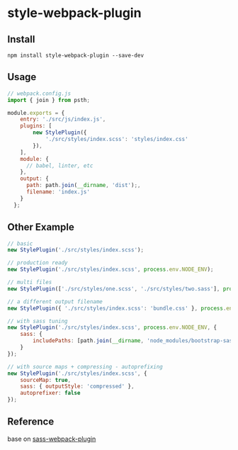 # style-webpack-plugin

## Install

`npm install style-webpack-plugin --save-dev`

## Usage

```javascript
// webpack.config.js
import { join } from psth;

module.exports = {
    entry: './src/js/index.js',
    plugins: [
        new StylePlugin({
            './src/styles/index.scss': 'styles/index.css'
        }),
    ],
    module: {
      // babel, linter, etc
    },
    output: {
      path: path.join(__dirname, 'dist');,
      filename: 'index.js'
    }
  };
```

## Other Example

```javascript
// basic
new StylePlugin('./src/styles/index.scss');

// production ready
new StylePlugin('./src/styles/index.scss', process.env.NODE_ENV);

// multi files
new StylePlugin(['./src/styles/one.scss', './src/styles/two.sass'], process.env.NODE_ENV);

// a different output filename
new StylePlugin({ './src/styles/index.scss': 'bundle.css' }, process.env.NODE_ENV);

// with sass tuning
new StylePlugin('./src/styles/index.scss', process.env.NODE_ENV, {
    sass: {
        includePaths: [path.join(__dirname, 'node_modules/bootstrap-sass/assets/stylesheets')]
    }
});

// with source maps + compressing - autoprefixing
new StylePlugin('./src/styles/index.scss', {
    sourceMap: true,
    sass: { outputStyle: 'compressed' },
    autoprefixer: false
});

```

## Reference

base on [sass-webpack-plugin](https://github.com/jalkoby/sass-webpack-plugin)
